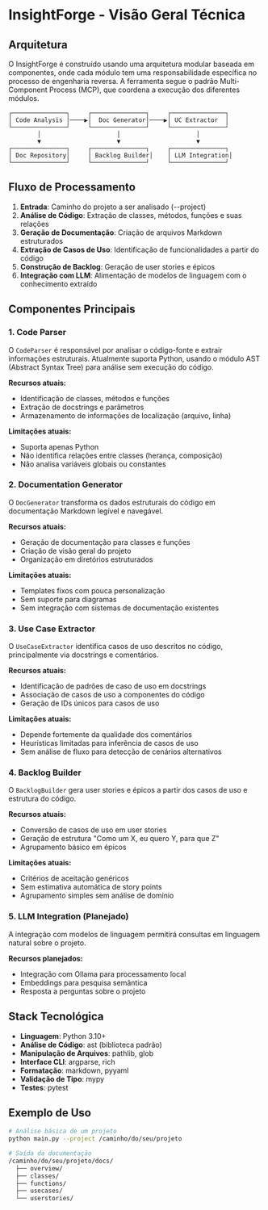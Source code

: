 # InsightForge - Visão Geral Técnica

## Arquitetura

O InsightForge é construído usando uma arquitetura modular baseada em componentes, onde cada módulo tem uma responsabilidade específica no processo de engenharia reversa. A ferramenta segue o padrão Multi-Component Process (MCP), que coordena a execução dos diferentes módulos.

```
┌───────────────┐     ┌───────────────┐     ┌───────────────┐
│ Code Analysis │────▶│  Doc Generator│────▶│ UC Extractor  │
└───────────────┘     └───────────────┘     └───────────────┘
        │                     │                     │
        ▼                     ▼                     ▼
┌───────────────┐     ┌───────────────┐     ┌───────────────┐
│ Doc Repository│     │ Backlog Builder│    │ LLM Integration│
└───────────────┘     └───────────────┘     └───────────────┘
```

## Fluxo de Processamento

1. **Entrada**: Caminho do projeto a ser analisado (--project)
2. **Análise de Código**: Extração de classes, métodos, funções e suas relações
3. **Geração de Documentação**: Criação de arquivos Markdown estruturados
4. **Extração de Casos de Uso**: Identificação de funcionalidades a partir do código
5. **Construção de Backlog**: Geração de user stories e épicos
6. **Integração com LLM**: Alimentação de modelos de linguagem com o conhecimento extraído

## Componentes Principais

### 1. Code Parser

O `CodeParser` é responsável por analisar o código-fonte e extrair informações estruturais. Atualmente suporta Python, usando o módulo AST (Abstract Syntax Tree) para análise sem execução do código.

**Recursos atuais:**
- Identificação de classes, métodos e funções
- Extração de docstrings e parâmetros
- Armazenamento de informações de localização (arquivo, linha)

**Limitações atuais:**
- Suporta apenas Python
- Não identifica relações entre classes (herança, composição)
- Não analisa variáveis globais ou constantes

### 2. Documentation Generator

O `DocGenerator` transforma os dados estruturais do código em documentação Markdown legível e navegável.

**Recursos atuais:**
- Geração de documentação para classes e funções
- Criação de visão geral do projeto
- Organização em diretórios estruturados

**Limitações atuais:**
- Templates fixos com pouca personalização
- Sem suporte para diagramas
- Sem integração com sistemas de documentação existentes

### 3. Use Case Extractor

O `UseCaseExtractor` identifica casos de uso descritos no código, principalmente via docstrings e comentários.

**Recursos atuais:**
- Identificação de padrões de caso de uso em docstrings
- Associação de casos de uso a componentes do código
- Geração de IDs únicos para casos de uso

**Limitações atuais:**
- Depende fortemente da qualidade dos comentários
- Heurísticas limitadas para inferência de casos de uso
- Sem análise de fluxo para detecção de cenários alternativos

### 4. Backlog Builder

O `BacklogBuilder` gera user stories e épicos a partir dos casos de uso e estrutura do código.

**Recursos atuais:**
- Conversão de casos de uso em user stories
- Geração de estrutura "Como um X, eu quero Y, para que Z"
- Agrupamento básico em épicos

**Limitações atuais:**
- Critérios de aceitação genéricos
- Sem estimativa automática de story points
- Agrupamento simples sem análise de domínio

### 5. LLM Integration (Planejado)

A integração com modelos de linguagem permitirá consultas em linguagem natural sobre o projeto.

**Recursos planejados:**
- Integração com Ollama para processamento local
- Embeddings para pesquisa semântica
- Resposta a perguntas sobre o projeto

## Stack Tecnológica

- **Linguagem**: Python 3.10+
- **Análise de Código**: ast (biblioteca padrão)
- **Manipulação de Arquivos**: pathlib, glob
- **Interface CLI**: argparse, rich
- **Formatação**: markdown, pyyaml
- **Validação de Tipo**: mypy
- **Testes**: pytest

## Exemplo de Uso

```bash
# Análise básica de um projeto
python main.py --project /caminho/do/seu/projeto

# Saída da documentação
/caminho/do/seu/projeto/docs/
  ├── overview/
  ├── classes/
  ├── functions/
  ├── usecases/
  └── userstories/
```